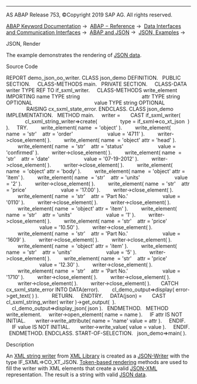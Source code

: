   

* * *

AS ABAP Release 753, ©Copyright 2019 SAP AG. All rights reserved.

[ABAP Keyword Documentation](https://help.sap.com/doc/abapdocu_753_index_htm/7.53/en-US/abenabap.htm) →  [ABAP − Reference](https://help.sap.com/doc/abapdocu_753_index_htm/7.53/en-US/abenabap_reference.htm) →  [Data Interfaces and Communication Interfaces](https://help.sap.com/doc/abapdocu_753_index_htm/7.53/en-US/abenabap_data_communication.htm) →  [ABAP and JSON](https://help.sap.com/doc/abapdocu_753_index_htm/7.53/en-US/abenabap_json.htm) →  [JSON, Examples](https://help.sap.com/doc/abapdocu_753_index_htm/7.53/en-US/abenabap_json_abexas.htm) → 

JSON, Render

The example demonstrates the rendering of [JSON data](https://help.sap.com/doc/abapdocu_753_index_htm/7.53/en-US/abenjson_oview.htm).

Source Code

REPORT demo\_json\_oo\_writer.
CLASS json\_demo DEFINITION.
  PUBLIC SECTION.
    CLASS-METHODS main.
  PRIVATE SECTION.
    CLASS-DATA writer TYPE REF TO if\_sxml\_writer.
    CLASS-METHODS write\_element IMPORTING name TYPE string
                                          attr TYPE string OPTIONAL
                                          value TYPE string OPTIONAL
                                RAISING cx\_sxml\_state\_error.
ENDCLASS.
CLASS json\_demo IMPLEMENTATION.
  METHOD main.
    writer =
      CAST if\_sxml\_writer(
             cl\_sxml\_string\_writer=>create(
               type = if\_sxml=>co\_xt\_json  ) ).
    TRY.
        write\_element( name  = 'object' ).
        write\_element( name  = 'str'    attr = 'order'
                       value = '4711' ).
        writer->close\_element( ).
        write\_element( name  = 'object' attr = 'head' ).
        write\_element( name  = 'str'    attr = 'status'
                       value = 'confirmed' ).
        writer->close\_element( ).
        write\_element( name  = 'str'    attr = 'date'
                       value = '07-19-2012' ).
        writer->close\_element( ).
        writer->close\_element( ).
        write\_element( name  = 'object' attr = 'body' ).
        write\_element( name  = 'object' attr = 'item' ).
        write\_element( name  = 'str'    attr = 'units'
                       value = '2' ).
        writer->close\_element( ).
        write\_element( name  = 'str'    attr = 'price'
                       value = '17.00' ).
        writer->close\_element( ).
        write\_element( name  = 'str'    attr = 'Part No.'
                       value = '0110' ).
        writer->close\_element( ).
        writer->close\_element( ).
        write\_element( name  = 'object' attr = 'item' ).
        write\_element( name  = 'str'    attr = 'units'
                       value = '1' ).
        writer->close\_element( ).
        write\_element( name  = 'str'    attr = 'price'
                       value = '10.50' ).
        writer->close\_element( ).
        write\_element( name  = 'str'    attr = 'Part No.'
                       value = '1609' ).
        writer->close\_element( ).
        writer->close\_element( ).
        write\_element( name  = 'object' attr = 'item' ).
        write\_element( name  = 'str'    attr = 'units'
                       value = '5' ).
        writer->close\_element( ).
        write\_element( name  = 'str'    attr = 'price'
                       value = '12.30' ).
        writer->close\_element( ).
        write\_element( name  = 'str'    attr = 'Part No.'
                       value = '1710' ).
        writer->close\_element( ).
        writer->close\_element( ).
        writer->close\_element( ).
        writer->close\_element( ).
      CATCH cx\_sxml\_state\_error INTO DATA(error).
        cl\_demo\_output=>display( error->get\_text( ) ).
        RETURN.
    ENDTRY.
    DATA(json) =
      CAST cl\_sxml\_string\_writer( writer )->get\_output(  ).
    cl\_demo\_output=>display\_json( json ).
  ENDMETHOD.
  METHOD write\_element.
    writer->open\_element( name = name ).
    IF attr IS NOT INITIAL.
      writer->write\_attribute( name = 'name' value = attr ).
    ENDIF.
    IF value IS NOT INITIAL.
      writer->write\_value( value = value ).
    ENDIF.
  ENDMETHOD.
ENDCLASS.
START-OF-SELECTION.
  json\_demo=>main( ).

Description

An [XML string writer](https://help.sap.com/doc/abapdocu_753_index_htm/7.53/en-US/abenabap_sxml_lib_render.htm) from [XML Library](https://help.sap.com/doc/abapdocu_753_index_htm/7.53/en-US/abenabap_sxml_lib.htm) is created as a [JSON-Writer](https://help.sap.com/doc/abapdocu_753_index_htm/7.53/en-US/abenjson_writer_glosry.htm "Glossary Entry") with the type IF\_SXML=>CO\_XT\_JSON. [Token-based rendering](https://help.sap.com/doc/abapdocu_753_index_htm/7.53/en-US/abenabap_sxml_lib_render_token.htm) methods are used to fill the writer with XML elements that create a valid [JSON-XML](https://help.sap.com/doc/abapdocu_753_index_htm/7.53/en-US/abenjson_xml_glosry.htm "Glossary Entry") representation. The result is a string with valid [JSON data](https://help.sap.com/doc/abapdocu_753_index_htm/7.53/en-US/abenjson_oview.htm).